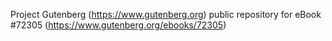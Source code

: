 Project Gutenberg (https://www.gutenberg.org) public repository
for eBook #72305 (https://www.gutenberg.org/ebooks/72305)
